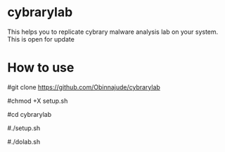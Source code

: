 # cybrarylab
This helps you to replicate cybrary malware analysis lab on your system.
This is open for update 
# How to use
#git clone https://github.com/Obinnajude/cybrarylab

#chmod +X setup.sh

#cd cybrarylab

#./setup.sh

#./dolab.sh
